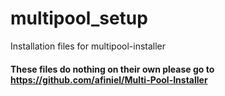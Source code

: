 # multipool_setup

Installation files for multipool-installer

#### These files do nothing on their own please go to https://github.com/afiniel/Multi-Pool-Installer
